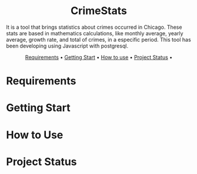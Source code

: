 <h1 align="center">CrimeStats</h1>
<p>It is a tool that brings statistics about crimes occurred in Chicago. These stats are based in mathematics calculations, like monthly average, yearly average, growth rate, and total of crimes, in a especific period. This tool has been developing using Javascript with postgresql.</p>

<p id="menu" align="center">
 <a href="#requirements">Requirements</a> •
 <a href="#getting-start">Getting Start</a> • 
 <a href="#how-to-use">How to use</a> • 
 <a href="#how-to-use">Project Status</a> • 
</p>

<h1>Requirements</h1>
<p></p>

<h1>Getting Start</h1>
<p></p>

<h1>How to Use</h1>
<p></p>

<h1>Project Status</h1>
<p></p>
